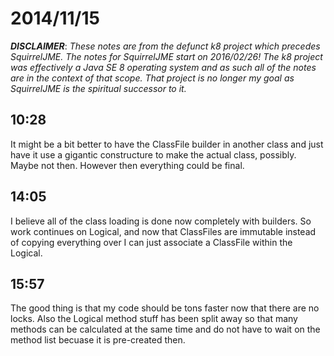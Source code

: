 # 2014/11/15

***DISCLAIMER***: _These notes are from the defunct k8 project which_
_precedes SquirrelJME. The notes for SquirrelJME start on 2016/02/26!_
_The k8 project was effectively a Java SE 8 operating system and as such_
_all of the notes are in the context of that scope. That project is no_
_longer my goal as SquirrelJME is the spiritual successor to it._

## 10:28

It might be a bit better to have the ClassFile builder in another class and
just have it use a gigantic constructure to make the actual class, possibly.
Maybe not then. However then everything could be final.

## 14:05

I believe all of the class loading is done now completely with builders. So
work continues on Logical, and now that ClassFiles are immutable instead of
copying everything over I can just associate a ClassFile within the Logical.

## 15:57

The good thing is that my code should be tons faster now that there are no
locks. Also the Logical method stuff has been split away so that many methods
can be calculated at the same time and do not have to wait on the method list
becuase it is pre-created then.

